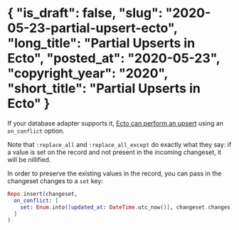 {
"is_draft": false,
"slug": "2020-05-23-partial-upsert-ecto",
"long_title": "Partial Upserts in Ecto",
"posted_at": "2020-05-23",
"copyright_year": "2020",
"short_title": "Partial Upserts in Ecto"
}
===
If your database adapter supports it, [Ecto can perform an upsert](https://hexdocs.pm/ecto/constraints-and-upserts.html#upserts) using an `on_conflict` option.

Note that `:replace_all` and `:replace_all_except` do exactly what they say: if a value is set on the record and not present in the incoming changeset, it will be nillified.

In order to preserve the existing values in the record, you can pass in the changeset changes to a `set` key:

```elixir
Repo.insert(changeset,
  on_conflict: [
    set: Enum.into([updated_at: DateTime.utc_now()], changeset.changes)
  ]
)
```
